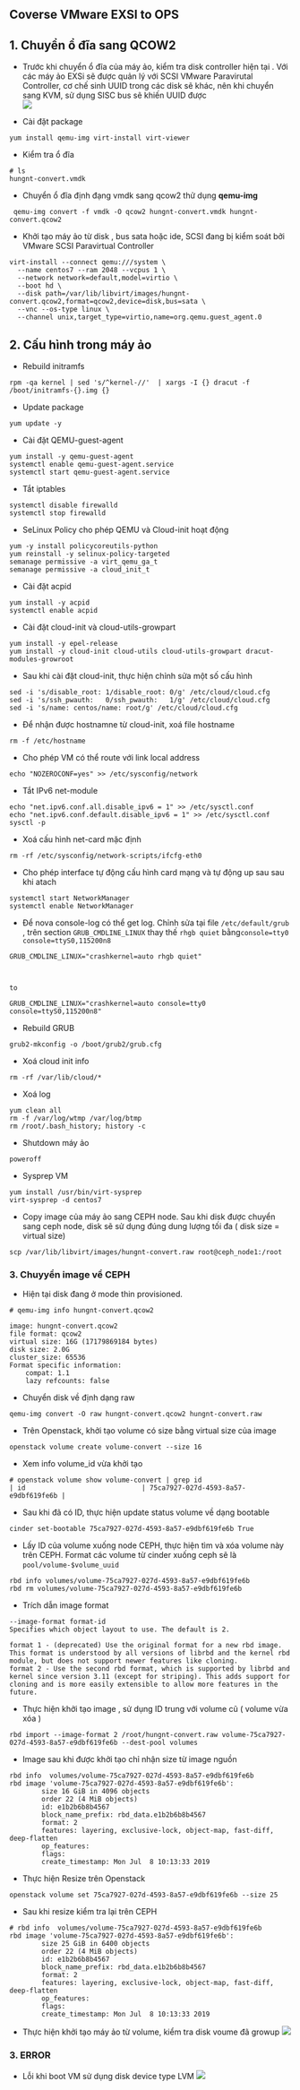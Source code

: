 

## Coverse VMware EXSI  to OPS

## 1. Chuyển ổ đĩa sang QCOW2

- Trước khi chuyển ổ đĩa của máy ảo, kiểm tra disk controller hiện tại . Với các máy ảo EXSi sẽ được quản lý với SCSI VMware Paravirutal Controller, cơ chế sinh UUID trong các disk sẽ khác, nên khi chuyển sang KVM, sử dụng SISC bus sẽ khiến UUID được  
![](https://i.imgur.com/rKsG1yc.png)


- Cài đặt package
```
yum install qemu-img virt-install virt-viewer
```

- Kiểm tra ổ đĩa
```
# ls
hungnt-convert.vmdk
```

- Chuyển ổ đĩa định đạng vmdk sang qcow2 thử dụng **qemu-img**
```
 qemu-img convert -f vmdk -O qcow2 hungnt-convert.vmdk hungnt-convert.qcow2
```



- Khởi tạo máy ảo từ disk , bus sata hoặc ide, SCSI đang bị kiểm soát bởi VMware SCSI Paravirtual Controller
```
virt-install --connect qemu:///system \
  --name centos7 --ram 2048 --vcpus 1 \
  --network network=default,model=virtio \
  --boot hd \
  --disk path=/var/lib/libvirt/images/hungnt-convert.qcow2,format=qcow2,device=disk,bus=sata \
  --vnc --os-type linux \
  --channel unix,target_type=virtio,name=org.qemu.guest_agent.0
```



## 2. Cấu hình trong máy ảo

- Rebuild initramfs
```
rpm -qa kernel | sed 's/^kernel-//'  | xargs -I {} dracut -f /boot/initramfs-{}.img {}

```



- Update package
```
yum update -y   
```

- Cài đặt QEMU-guest-agent
```
yum install -y qemu-guest-agent
systemctl enable qemu-guest-agent.service
systemctl start qemu-guest-agent.service
```

- Tắt iptables 
```
systemctl disable firewalld
systemctl stop firewalld

```

- SeLinux Policy cho phép QEMU và Cloud-init hoạt động 
```
yum -y install policycoreutils-python 
yum reinstall -y selinux-policy-targeted
semanage permissive -a virt_qemu_ga_t
semanage permissive -a cloud_init_t
```


- Cài đặt acpid
```
yum install -y acpid
systemctl enable acpid
```

- Cài đặt cloud-init và cloud-utils-growpart
```
yum install -y epel-release 
yum install -y cloud-init cloud-utils cloud-utils-growpart dracut-modules-growroot
``` 


- Sau khi cài đặt cloud-init, thực hiện chỉnh sửa một số cấu hình
```
sed -i 's/disable_root: 1/disable_root: 0/g' /etc/cloud/cloud.cfg  
sed -i 's/ssh_pwauth:   0/ssh_pwauth:   1/g' /etc/cloud/cloud.cfg
sed -i 's/name: centos/name: root/g' /etc/cloud/cloud.cfg
```

- Để nhận được hostnamne từ cloud-init, xoá file hostname
```
rm -f /etc/hostname
```

- Cho phép VM có thể route với link local address
```
echo "NOZEROCONF=yes" >> /etc/sysconfig/network
```

- Tắt IPv6 net-module
```
echo "net.ipv6.conf.all.disable_ipv6 = 1" >> /etc/sysctl.conf
echo "net.ipv6.conf.default.disable_ipv6 = 1" >> /etc/sysctl.conf
sysctl -p
```

- Xoá cấu hình net-card mặc định 
```
rm -rf /etc/sysconfig/network-scripts/ifcfg-eth0
```


- Cho phép interface tự động cấu hình card mạng và tự động up sau sau khi atach 
```
systemctl start NetworkManager
systemctl enable NetworkManager
```


- Để nova console-log có thể get  log. Chỉnh sửa tại file ` /etc/default/grub ` , trên section  `GRUB_CMDLINE_LINUX` thay thế `rhgb quiet` bằng`console=tty0 console=ttyS0,115200n8`
```
GRUB_CMDLINE_LINUX="crashkernel=auto rhgb quiet"



to 

GRUB_CMDLINE_LINUX="crashkernel=auto console=tty0 console=ttyS0,115200n8"

```

- Rebuild GRUB
```
grub2-mkconfig -o /boot/grub2/grub.cfg
```



- Xoá cloud init info
```
rm -rf /var/lib/cloud/*
```

- Xoá log
```
yum clean all
rm -f /var/log/wtmp /var/log/btmp
rm /root/.bash_history; history -c 
```

- Shutdown máy ảo
```
poweroff
```

- Sysprep VM
```
yum install /usr/bin/virt-sysprep
virt-sysprep -d centos7

```


- Copy image của máy ảo sang CEPH node. Sau khi disk được chuyển sang ceph node, disk sẽ sử dụng đúng dung lượng tối đa ( disk size = virtual size)
```
scp /var/lib/libvirt/images/hungnt-convert.raw root@ceph_node1:/root
```

### 3. Chuyyển image về CEPH


-  Hiện tại disk đang ở mode thin provisioned.
```
# qemu-img info hungnt-convert.qcow2

image: hungnt-convert.qcow2
file format: qcow2
virtual size: 16G (17179869184 bytes)
disk size: 2.0G
cluster_size: 65536
Format specific information:
    compat: 1.1
    lazy refcounts: false

```


- Chuyển disk về định dạng raw
```
qemu-img convert -O raw hungnt-convert.qcow2 hungnt-convert.raw 
```



- Trên Openstack, khởi tạo volume có size bằng virtual size của image
```
openstack volume create volume-convert --size 16
```


- Xem info volume_id vừa khởi tạo
```
# openstack volume show volume-convert | grep id
| id                             | 75ca7927-027d-4593-8a57-e9dbf619fe6b |
```

- Sau khi đã có ID, thực hiện update status volume về dạng bootable
```
cinder set-bootable 75ca7927-027d-4593-8a57-e9dbf619fe6b True
```


- Lấy ID của volume xuống node CEPH, thực hiện tìm và xóa volume này trên CEPH. Format các volume từ cinder xuống ceph sẽ là `pool/volume-$volume_uuid`
```
rbd info volumes/volume-75ca7927-027d-4593-8a57-e9dbf619fe6b
rbd rm volumes/volume-75ca7927-027d-4593-8a57-e9dbf619fe6b 
```

- Trích dẫn image format

```
--image-format format-id
Specifies which object layout to use. The default is 2.

format 1 - (deprecated) Use the original format for a new rbd image. This format is understood by all versions of librbd and the kernel rbd module, but does not support newer features like cloning.
format 2 - Use the second rbd format, which is supported by librbd and kernel since version 3.11 (except for striping). This adds support for cloning and is more easily extensible to allow more features in the future.
```

- Thực hiện khởi tạo image , sử dụng ID trung với volume cũ ( volume vừa xóa )
```
rbd import --image-format 2 /root/hungnt-convert.raw volume-75ca7927-027d-4593-8a57-e9dbf619fe6b --dest-pool volumes
```


- Image sau khi được khởi tạo chỉ nhận size từ image nguồn
```
rbd info  volumes/volume-75ca7927-027d-4593-8a57-e9dbf619fe6b
rbd image 'volume-75ca7927-027d-4593-8a57-e9dbf619fe6b':
        size 16 GiB in 4096 objects
        order 22 (4 MiB objects)
        id: e1b2b6b8b4567
        block_name_prefix: rbd_data.e1b2b6b8b4567
        format: 2
        features: layering, exclusive-lock, object-map, fast-diff, deep-flatten
        op_features:
        flags:
        create_timestamp: Mon Jul  8 10:13:33 2019

```

- Thực hiện Resize trên Openstack
```
openstack volume set 75ca7927-027d-4593-8a57-e9dbf619fe6b --size 25
```

- Sau khi resize kiểm tra lại trên CEPH
```
# rbd info  volumes/volume-75ca7927-027d-4593-8a57-e9dbf619fe6b
rbd image 'volume-75ca7927-027d-4593-8a57-e9dbf619fe6b':
        size 25 GiB in 6400 objects
        order 22 (4 MiB objects)
        id: e1b2b6b8b4567
        block_name_prefix: rbd_data.e1b2b6b8b4567
        format: 2
        features: layering, exclusive-lock, object-map, fast-diff, deep-flatten
        op_features:
        flags:
        create_timestamp: Mon Jul  8 10:13:33 2019

```

- Thực hiện khởi tạo máy ảo từ volume, kiểm tra disk voume đã growup
![](https://i.imgur.com/j7g2Tpm.png )

### 3. ERROR

- Lỗi khi boot VM sử dụng disk device type LVM
![](https://i.imgur.com/xA1UybY.png)